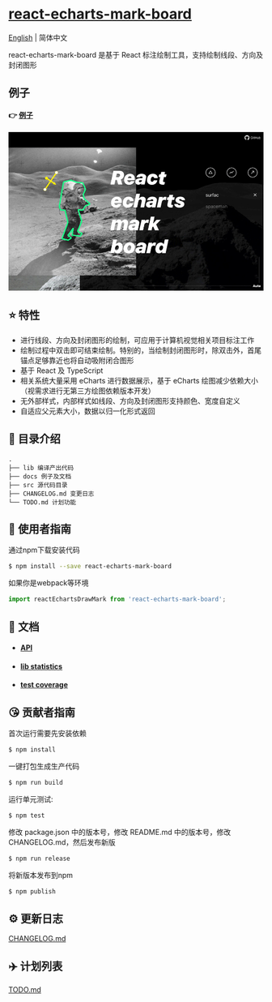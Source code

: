 # [react-echarts-mark-board](https://github.com/aute/react-echarts-mark-board)
[English](./README.md) | 简体中文

react-echarts-mark-board 是基于 React 标注绘制工具，支持绘制线段、方向及封闭图形

## 例子
#### 👉 [例子](https://aute.github.io/react-echarts-mark-board)
![demo](./demo.gif)

## ⭐️ 特性

- 进行线段、方向及封闭图形的绘制，可应用于计算机视觉相关项目标注工作
- 绘制过程中双击即可结束绘制。特别的，当绘制封闭图形时，除双击外，首尾锚点足够靠近也将自动吸附闭合图形
- 基于 React 及 TypeScript
- 相关系统大量采用 eCharts 进行数据展示，基于 eCharts 绘图减少依赖大小（视需求进行无第三方绘图依赖版本开发）
- 无外部样式，内部样式如线段、方向及封闭图形支持颜色、宽度自定义
- 自适应父元素大小，数据以归一化形式返回

## 📂 目录介绍

```
.
├── lib 编译产出代码
├── docs 例子及文档
├── src 源代码目录
├── CHANGELOG.md 变更日志
└── TODO.md 计划功能
```

## 🚀  使用者指南

通过npm下载安装代码

```bash
$ npm install --save react-echarts-mark-board
```

如果你是webpack等环境

```js
import reactEchartsDrawMark from 'react-echarts-mark-board';
```

## 📑  文档
- #### [API](./api.zh-CN.md)
- #### [lib statistics](https://aute.github.io/react-echarts-mark-board/statistics)
- #### [test coverage](https://aute.github.io/react-echarts-mark-board/coverage/lcov-report/)

## 😘 贡献者指南

首次运行需要先安装依赖

```bash
$ npm install
```

一键打包生成生产代码

```bash
$ npm run build
```

运行单元测试:

```bash
$ npm test
```

修改 package.json 中的版本号，修改 README.md 中的版本号，修改 CHANGELOG.md，然后发布新版

```bash
$ npm run release
```

将新版本发布到npm

```bash
$ npm publish
```


## ⚙️ 更新日志
[CHANGELOG.md](./CHANGELOG.md)

## ✈️ 计划列表
[TODO.md](./TODO.md)

